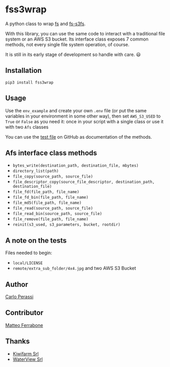 # fss3wrap
A python class to wrap [fs](https://github.com/PyFilesystem/pyfilesystem2) and [fs-s3fs](https://github.com/PyFilesystem/s3fs).

With this library, you can use the same code to interact with a traditional file system or an AWS S3 bucket.
Its interface class exposes 7 common methods, not every single file system operation, of course.

It is still in its early stage of development so handle with care. 😃


## Installation

```
pip3 install fss3wrap
```


## Usage

Use the `env_example` and create your own `.env` file (or put the same variables in your environment in some other way), then set `AWS_S3_USED` to `True` or `False` as you need it: once in your script with a single class or use it with two `Afs` classes

You can use the [test file](https://github.com/carlok/fss3wrap) on GitHub as documentation of the methods.


## Afs interface class methods 

* `bytes_write(destination_path, destination_file, mbytes)`
* `directory_list(path)`
* `file_copy(source_path, source_file)`
* `file_descriptor_copy(source_file_descriptor, destination_path, destination_file)`
* `file_fd(file_path, file_name)`
* `file_fd_bin(file_path, file_name)`
* `file_md5(file_path, file_name)`
* `file_read(source_path, source_file)`
* `file_read_bin(source_path, source_file)`
* `file_remove(file_path, file_name)`
* `reinit(s3_used, s3_parameters, bucket, rootdir)`


## A note on the tests

Files needed to begin:
* `local/LICENSE`
* `remote/extra_sub_folder/4x4.jpg`
and two AWS S3 Bucket


## Author

[Carlo Perassi](https://carlo.perassi.com)


## Contributor

[Matteo Ferrabone](https://github.com/desmoteo)


## Thanks

* [Kiwifarm Srl](https://www.kiwifarm.it/)
* [WaterView Srl](https://www.waterview.it/)
